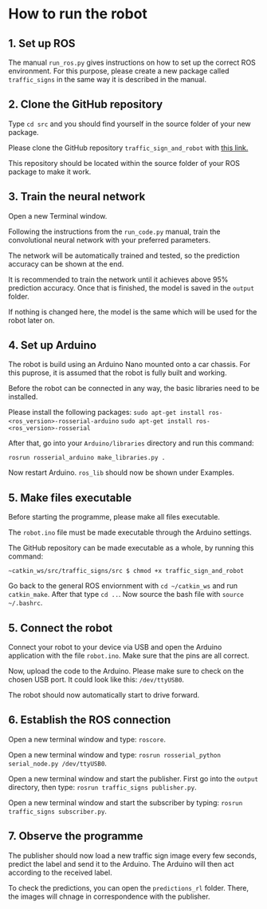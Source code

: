 # How to run the robot

## 1. Set up ROS

The manual `run_ros.py` gives instructions on how to set up the correct ROS environment. For this purpose, please create a new package called `traffic_signs` in the same way it is described in the manual. 

## 2. Clone the GitHub repository

Type `cd src` and you should find yourself in the source folder of your new package.

Please clone the GitHub repository `traffic_sign_and_robot` with [this link.](https://github.com/melkemaryam/traffic_sign_and_robot.git)

This repository should be located within the source folder of your ROS package to make it work.

## 3. Train the neural network

Open a new Terminal window.

Following the instructions from the `run_code.py` manual, train the convolutional neural network with your preferred parameters. 

The network will be automatically trained and tested, so the prediction accuracy can be shown at the end. 

It is recommended to train the network until it achieves above 95% prediction accuracy. Once that is finished, the model is saved in the `output` folder. 

If nothing is changed here, the model is the same which will be used for the robot later on. 

## 4. Set up Arduino

The robot is build using an Arduino Nano mounted onto a car chassis. For this puprose, it is assumed that the robot is fully built and working. 

Before the robot can be connected in any way, the basic libraries need to be installed.

Please install the following packages:
`sudo apt-get install ros-<ros_version>-rosserial-arduino`
`sudo apt-get install ros-<ros_version>-rosserial`

After that, go into your `Arduino/libraries` directory and run this command:

`rosrun rosserial_arduino make_libraries.py .`

Now restart Arduino. `ros_lib` should now be shown under Examples.

## 5. Make files executable

Before starting the programme, please make all files executable.

The `robot.ino` file must be made executable through the Arduino settings.

The GitHub repository can be made executable as a whole, by running this command:

`~catkin_ws/src/traffic_signs/src $ chmod +x traffic_sign_and_robot`

Go back to the general ROS enviornment with `cd ~/catkin_ws` and run `catkin_make`. After that type `cd ..`.
Now source the bash file with `source ~/.bashrc`.

## 5. Connect the robot

Connect your robot to your device via USB and open the Arduino application with the file `robot.ino`. Make sure that the pins are all correct.

Now, upload the code to the Arduino. Please make sure to check on the chosen USB port. It could look like this: `/dev/ttyUSB0`.

The robot should now automatically start to drive forward.

## 6. Establish the ROS connection

Open a new terminal window and type: `roscore`.

Open a new terminal window and type: `rosrun rosserial_python serial_node.py /dev/ttyUSB0`.

Open a new terminal window and start the publisher. First go into the `output` directory, then type: `rosrun traffic_signs publisher.py`.

Open a new terminal window and start the subscriber by typing: `rosrun traffic_signs subscriber.py`.

## 7. Observe the programme

The publisher should now load a new traffic sign image every few seconds, predict the label and send it to the Arduino. The Arduino will then act according to the received label.

To check the predictions, you can open the `predictions_rl` folder. There, the images will chnage in correspondence with the publisher.
